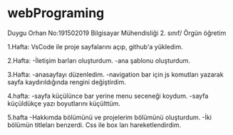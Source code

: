 # webPrograming
Duygu Orhan
No:191502019
Bilgisayar Mühendisliği 2. sınıf/ Örgün öğretim

1.Hafta:
VsCode ile proje sayfalarını açıp, github'a yükledim.

2.Hafta:
-İletişim barları oluşturdum.
-ana şablonu oluşturdum.

3.Hafta:
-anasayfayı düzenledim.
-navigation bar için js komutları yazarak sayfa kaydırıldığında rengini değiştirdim.

4.hafta:
-sayfa küçülünce bar yerine menu seceneği koydum.
-sayfa küçüldükçe yazı boyutlarını küçülttüm.

5.hafta
-Hakkımda bölümünü ve projelerim bölümünü oluşturdum. 
-İki bölümün titleları benzerdi. Css ile box ları hareketlendirdim.



